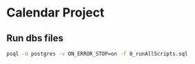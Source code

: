 # Calendar Project

## Run dbs files

```sh
psql -U postgres -v ON_ERROR_STOP=on -f 0_runAllScripts.sql
```
